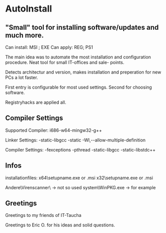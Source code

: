 
# AutoInstall

## "Small" tool for installing software/updates and much more.

Can install:     MSI ; EXE
Can apply:       REG; PS1

The main idea was to automate the most
installation and configuration procedure.
Neat tool for small IT-offices and sale-
points.

Detects architectur and version, makes
installation and preperation for new PCs a
lot faster.

First entry is configurable for most used
settings. Second for choosing software.

Registryhacks are applied all.

## Compiler Settings

Supported Compiler:
i686-w64-mingw32-g++

Linker Settings:
-static-libgcc
-static
-Wl,--allow-multiple-definition

Compiler Settings:
-fexceptions
-pthread
-static-libgcc
-static-libstdc++

## Infos

installationfiles:
x64\setupname.exe or .msi
x32\setupname.exe or .msi

Andere\Virenscanner\ -> not so used
system\WinPKG.exe -> for example

## Greetings

Greetings to my friends of IT-Taucha

Greetings to Eric O. for his ideas and
solid questions.
